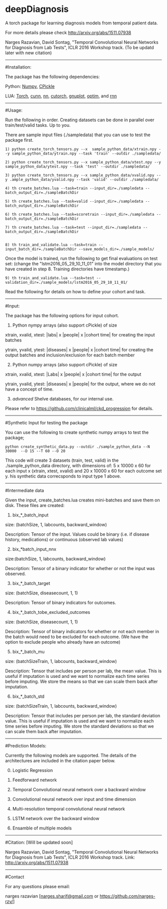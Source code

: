 # deepDiagnosis
A torch package for learning diagnosis models from temporal patient data.

For more details please check http://arxiv.org/abs/1511.07938 

Narges Razavian, David Sontag, "Temporal Convolutional Neural Networks for Diagnosis from Lab Tests", ICLR 2016 Workshop track. (To be updatd later with new citation)

----------------------------------------------------
#Installation:

The package has the following dependencies:

Python: [Numpy](http://www.scipy.org/scipylib/download.html), [CPickle](https://pymotw.com/2/pickle/)

LUA: [Torch](http://torch.ch/docs/getting-started.html), [cunn](https://github.com/torch/cunn), [nn](https://github.com/torch/nn), [cutorch](https://github.com/torch/cutorch), [gnuplot](https://github.com/torch/gnuplot), [optim](https://github.com/torch/optim), and [rnn](https://github.com/Element-Research/rnn)

----------------------------------------------------
#Usage:


Run the following in order. Creating datasets can be done in parallel over train/test/valid tasks. Up to you.

There are sample input files (./sampledata) that you can use to test the package first.


	1) python create_torch_tensors.py --x  sample_python_data/xtrain.npy --y sample_python_data/ytrain.npy --task 'train' --outdir ./sampledata/

	2) python create_torch_tensors.py --x sample_python_data/xtest.npy --y sample_python_data/ytest.npy --task 'test' --outdir ./sampledata/

	3) python create_torch_tensors.py --x sample_python_data/xvalid.npy --y .ample_python_data/yvalid.npy --task 'valid' --outdir ./sampledata/

	4) th create_batches.lua --task=train --input_dir=./sampledata --batch_output_dir=./sampleBatchDir 

	5) th create_batches.lua --task=valid --input_dir=./sampledata --batch_output_dir=./sampleBatchDir 

	6) th create_batches.lua --task=scoretrain --input_dir=./sampledata --batch_output_dir=./sampleBatchDir 

	7) th create_batches.lua --task=test --input_dir=./sampledata --batch_output_dir=./sampleBatchDir


	8) th train_and_validate.lua --task=train --input_batch_dir=./sampleBatchDir --save_models_dir=./sample_models/


Once the model is trained, run the following to get final evaluations on test set: (change the "lstm2016_05_29_10_11_01" into the model directory that you have created in step 8. Training directories have timestamp.)


	9) th train_and_validate.lua --task=test --validation_dir=./sample_models/lstm2016_05_29_10_11_01/

Read the following for details on how to define your cohort and task.

----------------------------------------------------
#Input: 


The package has the following options for input cohort.


1) Python nympy arrays (also support cPickle) of size 

xtrain, xvalid, xtest: |labs| x |people| x |cohort time| for creating the input batches
	
ytrain, yvalid, ytest: |diseases| x |people| x |cohort time| for creating the output batches and inclusion/exclusion for each batch member

	
2) Python numpy arrays (also support cPickle) of size

xtrain, xvalid, xtest: |Labs| x |people| x |cohort time| for the output
	
ytrain, yvalid, ytest: |diseases| x |people| for the output, where we do not have a concept of time.


3) *advanced* Shelve databases, for our internal use.

Please refer to https://github.com/clinicalml/ckd_progression for details.

----------------------------------------------------
#Synthetic Input for testing the package

You can use the following to create synthetic numpy arrays to test the package;

	python create_synthetic_data.py --outdir ./sample_python_data --N 30000  --D 15 --T 60 --O 20

This code will create 3 datasets (train, test, valid) in the ./sample_python_data directory, with dimensions of: 5 x 10000 x 60 for each input x (xtrain, xtest, xvalid) and 20 x 10000 x 60 for each outcome set y.   his synthetic data correcsponds to input type 1 above.

----------------------------------------------------
#Intermediate data

Given the input, create_batches.lua creates mini-batches and save them on disk. These files are created:

1) bix_*_batch_input

size: (batchSize, 1, labcounts, backward_window)

Description: Tensor of the input. Values could be binary (i.e. if disease history, medications)  or continuous (observed lab values)

2) bix_*batch_input_nnx

size:(batchSize, 1, labcounts, backward_window)

Description: Tensor of a binary indicator for whether or not the input was observed.

3) bix_*_batch_target

size: (batchSize, diseasecount, 1, 1)

Description: Tensor of binary indicators for outcomes.

4) bix_*_batch_tobe_excluded_outcomes 

size: (batchSize, diseasecount, 1, 1)

Description: Tensor of binary indicators for whether or not each member in the batch would need to be excluded for each outcome. (We have the option to exclude people who already have an outcome)

5) bix_*_batch_mu

size: (batchSizeTrain, 1, labcounts, backward_window)

Description: Tensor that includes per person per lab, the mean value. This is useful if imputation is used and we want to normalize each time series before imputing. We store the means so that we can scale them back after imputation.

6) bix_*_batch_std

size: (batchSizeTrain, 1, labcounts, backward_window)

Description: Tensor that includes per person per lab, the standard deviation value. This is useful if imputation is used and we want to normalize each time series before imputing. We store the standard deviations so that we can scale them back after imputation.

----------------------------------------------------

#Prediction Models:

Currently the following models are supported. The details of the architectures are included in the citation paper below.


0) Logistic Regression

1) Feedforward network

2) Temporal Convolutional neural network over a backward window

3) Convolutional neural network over input and time dimension

4) Multi-resolution temporal convolutional neural network

5) LSTM network over the backward window

6) Ensamble of multiple models

----------------------------------------------------

#Citation: [Will be updated soon]

Narges Razavian, David Sontag, "Temporal Convolutional Neural Networks 
for Diagnosis from Lab Tests", ICLR 2016 Workshop track.
Link: http://arxiv.org/abs/1511.07938 

----------------------------------------------------
#Contact

For any questions please email:

narges razavian [narges.sharif@gmail.com or https://github.com/narges-rzv/]

